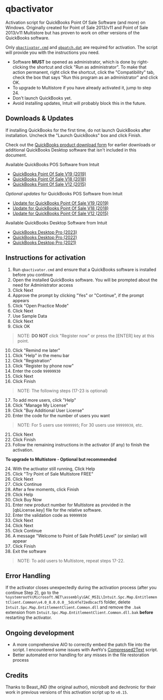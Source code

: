 # qbactivator

Activation script for QuickBooks Point Of Sale Software (and more) on Windows. Originally created for Point of Sale 2013/v11 and Point of Sale 2013/v11 Multistore but has proven to work on other versions of the QuickBooks software.

Only [`qbactivator.cmd`](./qbactivator.cmd) and [`qbpatch.dat`](./qbpatch.dat) are required for activation. The script will provide you with the instructions you need.

- Software **MUST** be opened as administrator, which is done by right-clicking the shortcut and click "Run as administrator". To make that action permanent, right click the shortcut, click the "Compatibility" tab, check the box that says "Run this program as an administrator" and click OK.
- To upgrade to Multistore if you have already activated it, jump to step 24.
- Don't launch QuickBooks yet.
- Avoid installing updates, Intuit will probably block this in the future.

## Downloads & Updates

If installing QuickBooks for the first time, do not launch QuickBooks after installation. Uncheck the "Launch QuickBooks" box and click Finish.

Check out the [QuickBooks product download form](https://downloads.quickbooks.com/app/qbdt/products) for earlier downloads or additional QuickBooks Desktop software that isn't included in this document.

Available QuickBooks POS Software from Intuit

- [QuickBooks Point Of Sale V19 (2019)](https://dlm2.download.intuit.com/akdlm/SBD/QuickBooks/2019/Latest/QuickBooksPOSV19.exe)
- [QuickBooks Point Of Sale V18 (2018)](https://dlm2.download.intuit.com/akdlm/SBD/QuickBooks/2018/Latest/QuickBooksPOSV18.exe)
- [QuickBooks Point Of Sale V12 (2015)](https://dlm2.download.intuit.com/akdlm/SBD/QuickBooks/2015/Latest/QuickBooksPOSV12.exe)

*Optional updates* for QuickBooks POS Software from Intuit

- [Update for QuickBooks Point Of Sale V19 (2019)](https://qbpos.intuit.com/POS19.0/WebQBPOSPatch_V19R5.exe)
- [Update for QuickBooks Point Of Sale V18 (2018)](https://qbpos.intuit.com/POS18.0/WebQBPOSPatch_V18R14.exe)
- [Update for QuickBooks Point Of Sale V12 (2015)](https://qbpos.intuit.com/POS12.0/WebQBPOSPatch_V12R21.exe)

Available QuickBooks Desktop Software from Intuit

- [QuickBooks Desktop Pro (2023)](https://dlm2.download.intuit.com/akdlm/SBD/QuickBooks/2023/Latest/QuickBooksProSub2023.exe)
- [QuickBooks Desktop Pro (2022)](https://dlm2.download.intuit.com/akdlm/SBD/QuickBooks/2022/Latest/QuickBooksProSub2022.exe)
- [QuickBooks Desktop Pro (2021)](https://dlm2.download.intuit.com/akdlm/SBD/QuickBooks/2021/Latest/QuickBooksProSub2021.exe)

## Instructions for activation

1. Run `qbactivator.cmd` and ensure that a QuickBooks software is installed before you continue
2. Open the installed QuickBooks software. You will be prompted about the need for Administrator access
3. Click Next
4. Approve the prompt by clicking "Yes" or "Continue", if the prompt appears
5. Click "Open Practice Mode"
6. Click Next
7. Use Sample Data
8. Click Next
9. Click OK

> NOTE: **DO NOT** click "Register now" or press the [ENTER] key at this point.

10. Click "Remind me later"
11. Click "Help" in the menu bar
12. Click "Registration"
13. Click "Register by phone now"
14. Enter the code `99999930`
15. Click Next
16. Click Finish

> NOTE: The following steps (17-23 is optional)

17. To add more users, click "Help"
18. Click "Manage My License"
19. Click "Buy Additional User License"
20. Enter the code for the number of users you want

> NOTE: For 5 users use `9999995`; For 30 users use `99999930`, etc.

21. Click Next
22. Click Finish
23. Follow the remaining instructions in the activator (if any) to finish the activation.

**To upgrade to Multistore - Optional but recommended**

24. With the activator still running, Click Help
25. Click "Try Point of Sale Multistore FREE"
26. Click Next
27. Click Continue
28. After a few moments, click Finish
29. Click Help
30. Click Buy Now
31. Enter new product number for Multistore as provided in the [qbLicense.key] file for the relative software.
32. Enter the validation code as `99999930`
33. Click Next
34. Click Next
35. Click Continue
36. A message "Welcome to Point of Sale ProMS Level" (or similar) will appear
37. Click Finish
38. Exit the software

> NOTE: To add users to Multistore, repeat steps 17-22.

## Error Handling

If the activator closes unexpectedly during the activation process (after you continue Step 2), go to the `%systemroot%\Microsoft.NET\assembly\GAC_MSIL\Intuit.Spc.Map.EntitlementClient.Common\v4.0_8.0.0.0__5dc4fe72edbcacf5` folder, delete `Intuit.Spc.Map.EntitlementClient.Common.dll` and remove the `.bak` extension from `Intuit.Spc.Map.EntitlementClient.Common.dll.bak` **before** restarting the activator.

## Ongoing development

- A more comprehensive AIO to correctly embed the patch file into the script. I encountered some issues with AveYo's [Compressed2Text](https://github.com/AveYo/Compressed2TXT) script.
- Better automated error handling for any misses in the file restoration process

## Credits

Thanks to Beast_iND (the original author), microbolt and dechronic for their work in previous versions of this activation script up to `v0.15`.